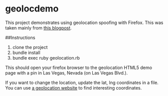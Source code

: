 # geolocdemo

This project demonstrates using geolocation spoofing with Firefox. This was taken mainly from [this blogpost](http://watirmelon.com/2014/09/18/faking-geolocation-in-selenium-webdriver-with-firefox/).

##Instructions

1. clone the project
1. bundle install
1. bundle exec ruby geolocation.rb

This should open your firefox browser to the geolocation HTML5 demo page with a pin in Las Vegas, Nevada (on Las Vegas Blvd.).

If you want to change the location, update the lat, lng coordinates in a file. You can use [a geolocation website](http://mygeoposition.com/) to find interesting coordinates.
